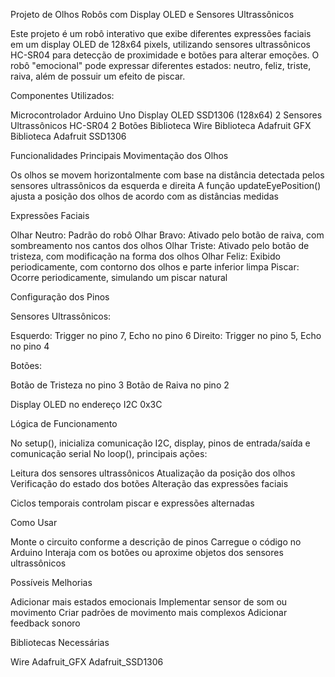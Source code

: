 Projeto de Olhos Robôs com Display OLED e Sensores Ultrassônicos

Este projeto é um robô interativo que exibe diferentes expressões faciais em um display OLED de 128x64 pixels, utilizando sensores ultrassônicos HC-SR04 para detecção de proximidade e botões para alterar emoções. O robô "emocional" pode expressar diferentes estados: neutro, feliz, triste, raiva, além de possuir um efeito de piscar.

Componentes Utilizados:

Microcontrolador Arduino Uno
Display OLED SSD1306 (128x64)
2 Sensores Ultrassônicos HC-SR04
2 Botões
Biblioteca Wire
Biblioteca Adafruit GFX
Biblioteca Adafruit SSD1306

Funcionalidades Principais
Movimentação dos Olhos

Os olhos se movem horizontalmente com base na distância detectada pelos sensores ultrassônicos da esquerda e direita
A função updateEyePosition() ajusta a posição dos olhos de acordo com as distâncias medidas

Expressões Faciais

Olhar Neutro: Padrão do robô
Olhar Bravo: Ativado pelo botão de raiva, com sombreamento nos cantos dos olhos
Olhar Triste: Ativado pelo botão de tristeza, com modificação na forma dos olhos
Olhar Feliz: Exibido periodicamente, com contorno dos olhos e parte inferior limpa
Piscar: Ocorre periodicamente, simulando um piscar natural

Configuração dos Pinos

Sensores Ultrassônicos:

Esquerdo: Trigger no pino 7, Echo no pino 6
Direito: Trigger no pino 5, Echo no pino 4

Botões:

Botão de Tristeza no pino 3
Botão de Raiva no pino 2

Display OLED no endereço I2C 0x3C

Lógica de Funcionamento

No setup(), inicializa comunicação I2C, display, pinos de entrada/saída e comunicação serial
No loop(), principais ações:

Leitura dos sensores ultrassônicos
Atualização da posição dos olhos
Verificação do estado dos botões
Alteração das expressões faciais

Ciclos temporais controlam piscar e expressões alternadas

Como Usar

Monte o circuito conforme a descrição de pinos
Carregue o código no Arduino
Interaja com os botões ou aproxime objetos dos sensores ultrassônicos

Possíveis Melhorias

Adicionar mais estados emocionais
Implementar sensor de som ou movimento
Criar padrões de movimento mais complexos
Adicionar feedback sonoro

Bibliotecas Necessárias

Wire
Adafruit_GFX
Adafruit_SSD1306
